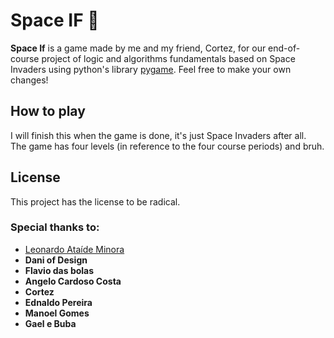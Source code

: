 
# Space IF :space_invader:

**Space If** is a game made by me and my friend, Cortez, for our end-of-course project of logic and algorithms fundamentals based on Space Invaders using python's library [pygame](https://www.pygame.org/). Feel free to make your own changes!


##  How to play

I will finish this when the game is done, it's just Space Invaders after all.<br>The game has four levels (in reference to the four course periods) and bruh.

## License
This project has the license to be radical.

### Special thanks to:

- [Leonardo Ataíde Minora](https://github.com/leonardo-minora/)
-  **Dani of Design**
-  **Flavio das bolas**
-  **Angelo Cardoso Costa**
- **Cortez**
- **Ednaldo Pereira**
- **Manoel Gomes**
- **Gael e Buba**
